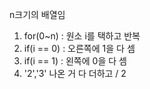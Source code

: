 n크기의 배열임
1. for(0~n) : 원소 i를 택하고 반복
2. if(i == 0) : 오른쪽에 1을 다 셈
3. if(i == 1) : 왼쪽에 0을 다 셈 
4. '2','3' 나온 거 다 더하고 / 2  

